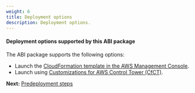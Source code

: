 ```yaml
---
weight: 6
title: Deployment options
description: Deployment options.
---
```


#### Deployment options supported by this ABI package

The ABI package supports the following options:

* Launch the [CloudFormation template in the AWS Management Console](/deployment-steps/index.html#launch-cfn).
* Launch using [Customizations for AWS Control Tower (CfCT)](/deployment-steps/index.html#launch-cfct).


**Next:** [Predeployment steps](/pre-deployment-steps/index.html)

